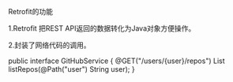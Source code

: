 Retrofit的功能

1.Retrofit 把REST API返回的数据转化为Java对象方便操作。

2.封装了网络代码的调用。

public interface GitHubService {
  @GET("/users/{user}/repos")
  List<Repo> listRepos(@Path("user") String user);
}